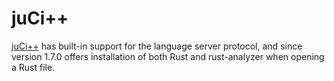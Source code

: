 # juCi++

[juCi++](https://gitlab.com/cppit/jucipp) has built-in support for the language server protocol, and since version 1.7.0 offers installation of both Rust and rust-analyzer when opening a Rust file.
